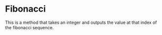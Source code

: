 # Fibonacci
This is a method that takes an integer and outputs the value at that index of the fibonacci sequence.
